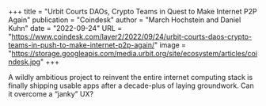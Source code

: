 +++
title = "Urbit Courts DAOs, Crypto Teams in Quest to Make Internet P2P Again"
publication = "Coindesk"
author = "March Hochstein and Daniel Kuhn"
date = "2022-09-24"
URL = "https://www.coindesk.com/layer2/2022/09/24/urbit-courts-daos-crypto-teams-in-push-to-make-internet-p2p-again/"
image = "https://storage.googleapis.com/media.urbit.org/site/ecosystem/articles/coindesk.jpg"
+++

A wildly ambitious project to reinvent the entire internet computing stack is finally shipping usable apps after a decade-plus of laying groundwork. Can it overcome a “janky” UX?
